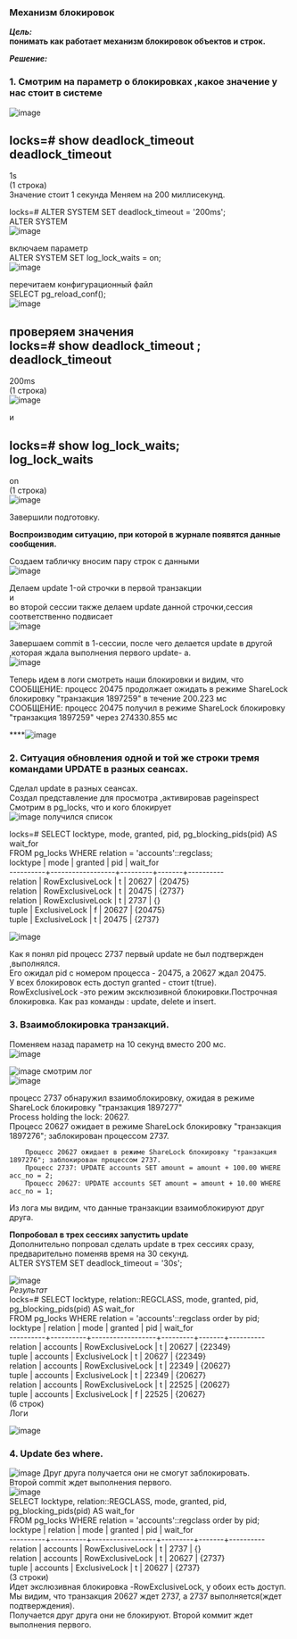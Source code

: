 ### Механизм блокировок  

***Цель:***  
**понимать как работает механизм блокировок объектов и строк.**  

***Решение:***  

### 1. Смотрим на параметр о блокировках ,какое значение у нас стоит в системе  
![image](https://github.com/13-rus/Otus/assets/120638894/bbac6ed0-899d-489a-82e5-f4720e40ab00)  

locks=# show deadlock_timeout 
deadlock_timeout  
------------------  
1s  
(1 строка)  
Значение стоит 1 секунда
Меняем на 200 миллисекунд.  

locks=# ALTER SYSTEM SET deadlock_timeout = '200ms';  
ALTER SYSTEM  
![image](https://github.com/13-rus/Otus/assets/120638894/588f8f52-a57c-4048-9010-968ef6e41c1c)  

включаем параметр  
ALTER SYSTEM SET log_lock_waits = on;  
![image](https://github.com/13-rus/Otus/assets/120638894/b12d2d1d-99c9-4ae4-b6a0-db064c9cef81)  

перечитаем конфигурационный файл   
SELECT pg_reload_conf();  
![image](https://github.com/13-rus/Otus/assets/120638894/bb50c302-39f5-4aa4-88fd-74f8a95db429)  

проверяем значения  
locks=# show deadlock_timeout ;  
 deadlock_timeout  
------------------  
 200ms  
(1 строка)  
![image](https://github.com/13-rus/Otus/assets/120638894/932935e6-ea0a-4e99-9901-c329790e68cf)


и  

  locks=# show log_lock_waits;  
  log_lock_waits  
----------------  
 on  
(1 строка)  
![image](https://github.com/13-rus/Otus/assets/120638894/9e7e0593-cdba-4ec7-b3ce-714e10827b59)  

Завершили подготовку.  

**Воспроизводим ситуацию, при которой в журнале появятся данные сообщения.**  

Создаем табличку вносим пару строк с данными  
![image](https://github.com/13-rus/Otus/assets/120638894/2303d90f-9b9c-4cd0-9b53-304618393e2b)  

Делаем update 1-ой строчки в первой транзакции  
и  
во второй сессии также делаем update данной строчки,сессия соответственно подвисает    
![image](https://github.com/13-rus/Otus/assets/120638894/6f1dd92a-22d2-4cf7-a0c1-2e3598a6a53e)

Завершаем commit в 1-сессии, после чего делается update в другой ,которая ждала выполнения первого update- a.  
![image](https://github.com/13-rus/Otus/assets/120638894/d71e5d4e-cb0a-4759-bae1-1b91b33d4874)

Теперь идем в логи смотреть наши блокировки  и видим, что  
 СООБЩЕНИЕ:  процесс 20475 продолжает ожидать в режиме ShareLock блокировку "транзакция 1897259" в течение 200.223 мс  
 СООБЩЕНИЕ:  процесс 20475 получил в режиме ShareLock блокировку "транзакция 1897259" через 274330.855 мс  
 
****![image](https://github.com/13-rus/Otus/assets/120638894/751a86b4-52c6-419e-abfe-4005aa697eda)

### 2. Ситуация обновления одной и той же строки тремя командами UPDATE в разных сеансах.  
Сделал update в разных сеансах.  
Создал представление для просмотра ,активировав pageinspect  
Смотрим в pg_locks, что и кого блокирует  
![image](https://github.com/13-rus/Otus/assets/120638894/72ceda99-b781-41c5-b9f1-e0a362f88edd)
получился список  

locks=# SELECT locktype, mode, granted, pid, pg_blocking_pids(pid) AS wait_for  
FROM pg_locks WHERE relation = 'accounts'::regclass;  
 locktype |       mode       | granted |  pid  | wait_for  
----------+------------------+---------+-------+----------  
 relation | RowExclusiveLock | t       | 20627 | {20475}  
 relation | RowExclusiveLock | t       | 20475 | {2737}  
 relation | RowExclusiveLock | t       |  2737 | {}  
 tuple    | ExclusiveLock    | f       | 20627 | {20475}  
 tuple    | ExclusiveLock    | t       | 20475 | {2737}  

![image](https://github.com/13-rus/Otus/assets/120638894/c8b153ba-4889-4cf5-8155-ccaad6c10313)

Как я понял pid процесс 2737  первый update не был подтвержден ,выполнялся.  
Его ожидал pid с номером процесса - 20475, а 20627 ждал 20475.  
У всех блокировок есть доступ granted - стоит t(true).  
RowExclusiveLock  -это режим эксклюзивной блокировки.Построчная блокировка. Как раз команды : update, delete и insert.  
 
### 3. Взаимоблокировка транзакций.  
Поменяем назад параметр на 10 секунд вместо 200 мс.  
![image](https://github.com/13-rus/Otus/assets/120638894/147581cc-664e-4d77-8e89-02fe1b0b21a1)

![image](https://github.com/13-rus/Otus/assets/120638894/8e6be79b-325d-4bb8-86c6-2e32799f21f6)
смотрим лог  
![image](https://github.com/13-rus/Otus/assets/120638894/07c5c60a-389c-431e-b3f4-49777197054a)

процесс 2737 обнаружил взаимоблокировку, ожидая в режиме ShareLock блокировку "транзакция 1897277"   
 Process holding the lock: 20627.   
Процесс 20627 ожидает в режиме ShareLock блокировку "транзакция 1897276"; заблокирован процессом 2737.  

        Процесс 20627 ожидает в режиме ShareLock блокировку "транзакция 1897276"; заблокирован процессом 2737.  
        Процесс 2737: UPDATE accounts SET amount = amount + 100.00 WHERE acc_no = 2;   
        Процесс 20627: UPDATE accounts SET amount = amount + 10.00 WHERE acc_no = 1;  


Из лога мы видим, что данные транзакции взаимоблокируют друг друга.  

**Попробовал в трех сессиях запустить update**  
Дополнительно попровал сделать update в трех сессиях сразу, предварительно поменяв время на 30 секунд.  
ALTER SYSTEM SET deadlock_timeout = '30s';  

![image](https://github.com/13-rus/Otus/assets/120638894/941fb917-90f8-483c-81a7-9855221791bf)  
 *Результат*  
locks=# SELECT locktype, relation::REGCLASS, mode, granted, pid, pg_blocking_pids(pid) AS wait_for  
FROM pg_locks WHERE relation = 'accounts'::regclass order by pid;  
 locktype | relation |       mode       | granted |  pid  | wait_for  
----------+----------+------------------+---------+-------+----------  
 relation | accounts | RowExclusiveLock | t       | 20627 | {22349}  
 tuple    | accounts | ExclusiveLock    | t       | 20627 | {22349}  
 relation | accounts | RowExclusiveLock | t       | 22349 | {20627}  
 tuple    | accounts | ExclusiveLock    | t       | 22349 | {20627}  
 relation | accounts | RowExclusiveLock | t       | 22525 | {20627}  
 tuple    | accounts | ExclusiveLock    | f       | 22525 | {20627}  
(6 строк)  
Логи  

![image](https://github.com/13-rus/Otus/assets/120638894/6db55259-bebe-4d7d-999c-eb2f3f3626e9)


### 4. Update без where.  
![image](https://github.com/13-rus/Otus/assets/120638894/5ca7f9a4-2bd9-41dc-85e3-3500afda6ba9)
Друг друга получается они не смогут заблокировать.  
Второй commit  ждет выполнения первого.  
![image](https://github.com/13-rus/Otus/assets/120638894/42e5d672-4cc1-4028-bc45-5fb89edd86b5)  
SELECT locktype, relation::REGCLASS, mode, granted, pid, pg_blocking_pids(pid) AS wait_for  
FROM pg_locks WHERE relation = 'accounts'::regclass order by pid;  
 locktype | relation |       mode       | granted |  pid  | wait_for  
----------+----------+------------------+---------+-------+----------  
 relation | accounts | RowExclusiveLock | t       |  2737 | {}  
 relation | accounts | RowExclusiveLock | t       | 20627 | {2737}  
 tuple    | accounts | ExclusiveLock    | t       | 20627 | {2737}  
(3 строки)  
Идет экслюзивная блокировка -RowExclusiveLock, у обоих есть доступ.  
Мы видим, что транзакция 20627 ждет 2737, а 2737 выполняется(ждет подтверждения).  
Получается друг друга они не блокируют. Второй коммит ждет выполнения первого.  


